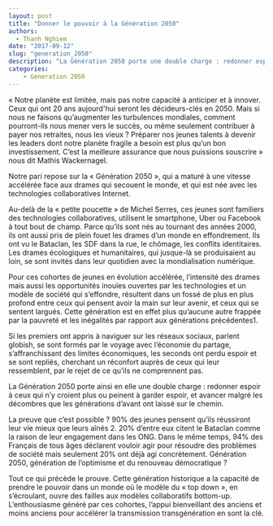 ```yaml
---
layout: post
title: "Donner le pouvoir à la Génération 2050"
authors: 
  - Thanh Nghiem
date: "2017-09-12"
slug: "generation_2050"
description: "La Génération 2050 porte une double charge : redonner espoir et avancer malgré les décombres."
categories:
    - Generation 2050
---
```


« Notre planète est limitée, mais pas notre capacité à anticiper et à innover. Ceux qui ont 20 ans aujourd'hui seront les décideurs-clés en 2050. Mais si nous ne faisons qu’augmenter les turbulences mondiales, comment pourront-ils nous mener vers le succès, ou même seulement contribuer à payer nos retraites, nous les vieux ? Préparer nos jeunes talents à devenir les leaders dont notre planète fragile a besoin est plus qu’un bon investissement. C’est la meilleure assurance que nous puissions souscrire » nous dit Mathis Wackernagel.

Notre pari repose sur la « Génération 2050 », qui a maturé à une vitesse accélérée face aux drames qui secouent le monde, et qui est née avec les technologies collaboratives Internet. 

Au-delà de la « petite poucette » de Michel Serres, ces jeunes sont familiers des technologies collaboratives, utilisent le smartphone, Uber ou Facebook à tout bout de champ. Parce qu’ils sont nés au tournant des années 2000, ils ont aussi pris de plein fouet les drames d’un monde en effondrement. Ils ont vu le Bataclan, les SDF dans la rue, le chômage, les conflits identitaires. Les drames écologiques et humanitaires, qui jusque-là se produisaient au loin, se sont invités dans leur quotidien avec la mondialisation numérique. 

Pour ces cohortes de jeunes en évolution accélérée, l’intensité des drames mais aussi les opportunités inouïes ouvertes par les technologies et un modèle de société qui s’effondre, résultent dans un fossé de plus en plus profond entre ceux qui pensent avoir la main sur leur avenir, et ceux qui se sentent largués. Cette génération est en effet plus qu’aucune autre frappée par la pauvreté et les inégalités par rapport aux générations précédentes1.

Si les premiers ont appris à naviguer sur les réseaux sociaux, parlent globish, se sont formés par le voyage avec l’économie du partage, s’affranchissant des limites économiques, les seconds ont perdu espoir et se sont repliés, cherchant un réconfort auprès de ceux qui leur ressemblent, par le rejet de ce qu’ils ne comprennent pas. 

La Génération 2050 porte ainsi en elle une double charge : redonner espoir à ceux qui n’y croient plus ou peinent à garder espoir, et avancer malgré les décombres que les générations d’avant ont laissé sur le chemin. 

La preuve que c’est possible ? 90% des jeunes pensent qu’ils réussiront leur vie mieux que leurs aînés 2. 20% d’entre eux citent le Bataclan comme la raison de leur engagement dans les ONG. Dans le même temps, 94% des Français de tous âges déclarent vouloir agir pour résoudre des problèmes de société mais seulement 20% ont déjà agi concrètement. Génération 2050, génération de l’optimisme et du renouveau démocratique ? 

Tout ce qui précède le prouve. Cette génération historique a la capacité de prendre le pouvoir dans un monde où le modèle du « top down », en s’écroulant, ouvre des failles aux modèles collaboratifs bottom-up. L’enthousiasme généré par ces cohortes, l’appui bienveillant des anciens et moins anciens pour accélérer la transmission transgénération en sont la clé.
